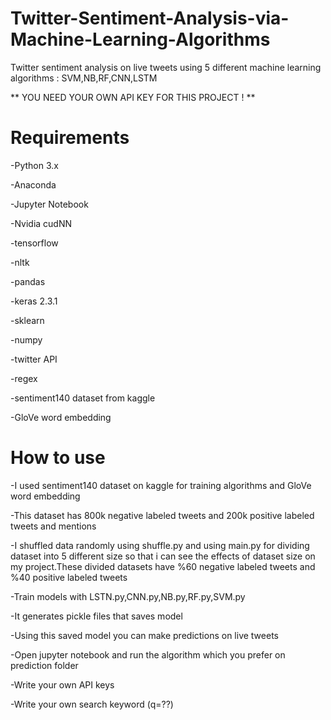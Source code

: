 # Twitter-Sentiment-Analysis-via-Machine-Learning-Algorithms
Twitter sentiment analysis on live tweets using 5 different machine learning algorithms : SVM,NB,RF,CNN,LSTM

** YOU NEED YOUR OWN API KEY FOR THIS PROJECT ! **

# Requirements

-Python 3.x

-Anaconda

-Jupyter Notebook

-Nvidia cudNN

-tensorflow

-nltk

-pandas

-keras 2.3.1

-sklearn

-numpy

-twitter API

-regex

-sentiment140 dataset from kaggle

-GloVe word embedding


# How to use

-I used sentiment140 dataset on kaggle for training algorithms and GloVe word embedding

-This dataset has 800k negative labeled tweets and 200k positive labeled tweets and mentions

-I shuffled data randomly using shuffle.py and using main.py for dividing dataset into 5 different size so that i can see the effects of dataset size on my project.These divided datasets have %60 negative labeled tweets and %40 positive labeled tweets

-Train models with LSTN.py,CNN.py,NB.py,RF.py,SVM.py

-It generates pickle files that saves model 

-Using this saved model you can make predictions on live tweets

-Open jupyter notebook and run the algorithm which you prefer on prediction folder

-Write your own API keys

-Write your own search keyword (q=??)




